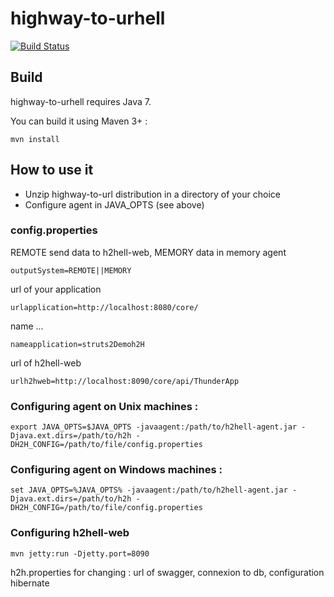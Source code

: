 # highway-to-urhell

[![Build Status](https://travis-ci.org/highway-to-urhell/highway-to-urhell.svg)](https://travis-ci.org/highway-to-urhell/highway-to-urhell)

## Build

highway-to-urhell requires Java 7.

You can build it using Maven 3+ : 

`mvn install`

## How to use it

 * Unzip highway-to-url distribution in a directory of your choice
 * Configure agent in JAVA_OPTS (see above)

### config.properties
REMOTE send data to h2hell-web, MEMORY data in memory agent
```
outputSystem=REMOTE||MEMORY
```
url of your application
```
urlapplication=http://localhost:8080/core/
```
name ...
```
nameapplication=struts2Demoh2H
```
url of h2hell-web
```
urlh2hweb=http://localhost:8090/core/api/ThunderApp
```
### Configuring agent on  Unix machines : 
```
export JAVA_OPTS=$JAVA_OPTS -javaagent:/path/to/h2hell-agent.jar -Djava.ext.dirs=/path/to/h2h -DH2H_CONFIG=/path/to/file/config.properties
```

### Configuring agent on Windows machines :  
```
set JAVA_OPTS=%JAVA_OPTS% -javaagent:/path/to/h2hell-agent.jar -Djava.ext.dirs=/path/to/h2h -DH2H_CONFIG=/path/to/file/config.properties
```

### Configuring h2hell-web
```
mvn jetty:run -Djetty.port=8090
```
h2h.properties for changing : url of swagger, connexion to db, configuration hibernate